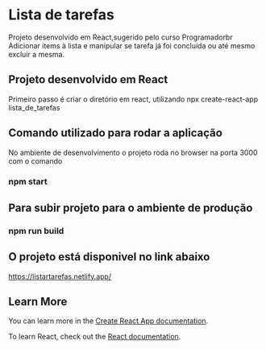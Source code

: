 # Lista de tarefas

Projeto desenvolvido em React,sugerido pelo curso Programadorbr
Adicionar items à lista e manipular se tarefa já foi concluída ou até mesmo excluir a mesma.



## Projeto desenvolvido em React
Primeiro passo é criar o diretório em react, utilizando npx create-react-app lista_de_tarefas


## Comando utilizado para rodar a aplicação
No ambiente de desenvolvimento o projeto roda no browser na porta 3000 com o comando
### npm start


## Para subir projeto para o ambiente de produção
### npm run build

## O projeto está disponivel no link abaixo
https://listartarefas.netlify.app/






## Learn More

You can learn more in the [Create React App documentation](https://facebook.github.io/create-react-app/docs/getting-started).

To learn React, check out the [React documentation](https://reactjs.org/).





